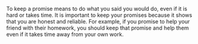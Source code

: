 To keep a promise means to do what you said you would do, even if it is hard or takes time. It is important to keep your promises because it shows that you are honest and reliable. For example, if you promise to help your friend with their homework, you should keep that promise and help them even if it takes time away from your own work.